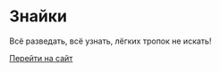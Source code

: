 # Знайки
Всё разведать, всё узнать, лёгких тропок не искать!

[Перейти на сайт](https://korotkovaolga.github.io/znayki/)
